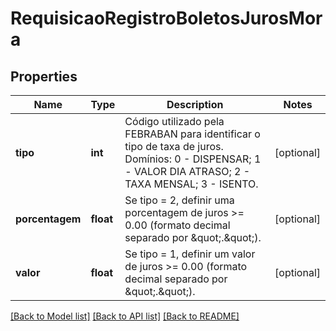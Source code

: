 # RequisicaoRegistroBoletosJurosMora

## Properties
Name | Type | Description | Notes
------------ | ------------- | ------------- | -------------
**tipo** | **int** | Código utilizado pela FEBRABAN para identificar o tipo de taxa de juros.  Domínios: 0 - DISPENSAR; 1 - VALOR DIA ATRASO; 2 - TAXA MENSAL; 3 - ISENTO. | [optional] 
**porcentagem** | **float** | Se tipo &#x3D; 2, definir uma porcentagem de juros &gt;&#x3D;  0.00 (formato decimal separado por \&quot;.\&quot;). | [optional] 
**valor** | **float** | Se tipo &#x3D; 1, definir um valor de juros &gt;&#x3D;  0.00 (formato decimal separado por \&quot;.\&quot;). | [optional] 

[[Back to Model list]](../../README.md#documentation-for-models) [[Back to API list]](../../README.md#documentation-for-api-endpoints) [[Back to README]](../../README.md)

